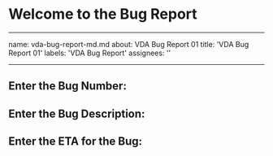 # Welcome to the Bug Report
---
name: vda-bug-report-md.md
about: VDA Bug Report 01
title: 'VDA Bug Report 01'
labels: 'VDA Bug Report'
assignees: ''

---

## Enter the Bug Number:
## Enter the Bug Description:
## Enter the ETA for the Bug:


